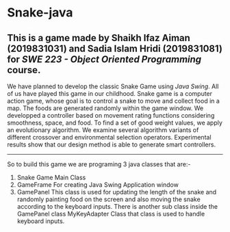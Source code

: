 # Snake-java

This is a game made by **Shaikh Ifaz Aiman (2019831031)** and **Sadia Islam Hridi (2019831081)** for *SWE 223 - Object Oriented Programming* course.
---

We have planned to develop the classic Snake Game using *Java Swing*. All of us have played this game in our childhood. 
Snake game is a computer action game, whose goal is to control a snake to move and collect food in a map. The foods are generated randomly within the game window. We developped a controller based on movement rating functions considering smoothness, space, and food. To find a set of good weight values, we apply an evolutionary algorithm. We examine several algorithm variants of different crossover and environmental selection operators. Experimental results show that our design method is able to generate smart controllers.

---

So to build this game we are programing 3 java classes that are:-
1. Snake Game    Main Class
2. GameFrame    For creating Java Swing Application window
3. GamePanel     This class is used for updating the length of the snake and randomly painting food on the screen and also moving the snake according to the keyboard inputs.
There is another sub class inside the  GamePanel class MyKeyAdapter Class that class is used to handle keyboard inputs.
